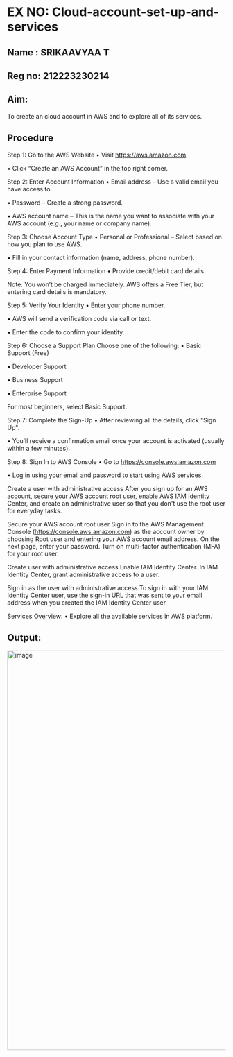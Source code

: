 # EX NO: Cloud-account-set-up-and-services
## Name : SRIKAAVYAA T
## Reg no: 212223230214
## Aim:
To create an cloud account in AWS and to explore all of its services.

## Procedure
Step 1: Go to the AWS Website
• Visit https://aws.amazon.com

• Click “Create an AWS Account” in the top right corner.

Step 2: Enter Account Information
• Email address – Use a valid email you have access to.

• Password – Create a strong password.

• AWS account name – This is the name you want to associate with your AWS account (e.g., your name or company name).

Step 3: Choose Account Type
• Personal or Professional – Select based on how you plan to use AWS.

• Fill in your contact information (name, address, phone number).

Step 4: Enter Payment Information
• Provide credit/debit card details.

Note: You won’t be charged immediately. AWS offers a Free Tier, but entering card details is mandatory.

Step 5: Verify Your Identity
• Enter your phone number.

• AWS will send a verification code via call or text.

• Enter the code to confirm your identity.

Step 6: Choose a Support Plan
Choose one of the following: • Basic Support (Free)

• Developer Support

• Business Support

• Enterprise Support

For most beginners, select Basic Support.

Step 7: Complete the Sign-Up
• After reviewing all the details, click "Sign Up".

• You’ll receive a confirmation email once your account is activated (usually within a few minutes).

Step 8: Sign In to AWS Console
• Go to https://console.aws.amazon.com

• Log in using your email and password to start using AWS services.

Create a user with administrative access
After you sign up for an AWS account, secure your AWS account root user, enable AWS IAM Identity Center, and create an administrative user so that you don't use the root user for everyday tasks.

Secure your AWS account root user
Sign in to the AWS Management Console (https://console.aws.amazon.com) as the account owner by choosing Root user and entering your AWS account email address. On the next page, enter your password. Turn on multi-factor authentication (MFA) for your root user.

Create user with administrative access
Enable IAM Identity Center. In IAM Identity Center, grant administrative access to a user.

Sign in as the user with administrative access
To sign in with your IAM Identity Center user, use the sign-in URL that was sent to your email address when you created the IAM Identity Center user.

Services Overview:
• Explore all the available services in AWS platform.

## Output:
<img width="1900" height="922" alt="image" src="https://github.com/user-attachments/assets/bbd35acf-caee-4ffd-9bfe-0fd2987093d9" />


